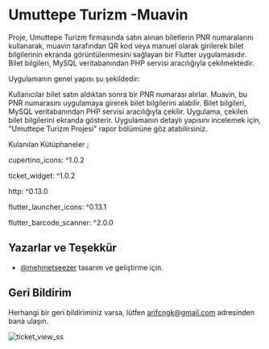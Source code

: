 # Umuttepe Turizm -Muavin

Proje, Umuttepe Turizm firmasında satın alınan biletlerin PNR numaralarını kullanarak, muavin tarafından QR kod veya manuel olarak girilerek bilet bilgilerinin ekranda görüntülenmesini sağlayan bir Flutter uygulamasıdır. Bilet bilgileri, MySQL veritabanından PHP servisi aracılığıyla çekilmektedir.

Uygulamanın genel yapısı şu şekildedir:

Kullanıcılar bilet satın aldıktan sonra bir PNR numarası alırlar.
Muavin, bu PNR numarasını uygulamaya girerek bilet bilgilerini alabilir.
Bilet bilgileri, MySQL veritabanından PHP servisi aracılığıyla çekilir.
Uygulama, çekilen bilet bilgilerini ekranda gösterir.
Uygulamanın detaylı yapısını incelemek için, "Umuttepe Turizm Projesi" rapor bölümüne göz atabilirsiniz.


Kulanılan Kütüphaneler ;

 cupertino_icons: ^1.0.2

  ticket_widget: ^1.0.2
 
  http: ^0.13.0
 
  flutter_launcher_icons: ^0.13.1
 
  flutter_barcode_scanner: ^2.0.0


## Yazarlar ve Teşekkür

- [@mehmetseezer](https://github.com/mehmetseezer) tasarım ve geliştirme için.

  
## Geri Bildirim

Herhangi bir geri bildiriminiz varsa, lütfen arifcngk@gmail.com adresinden bana ulaşın.


![ticket_view_ss](https://github.com/Arifcngk/umuttepe_turizm_muavin-/assets/93188117/e2dc4cb9-7920-483a-84dd-06a77860e74d)

